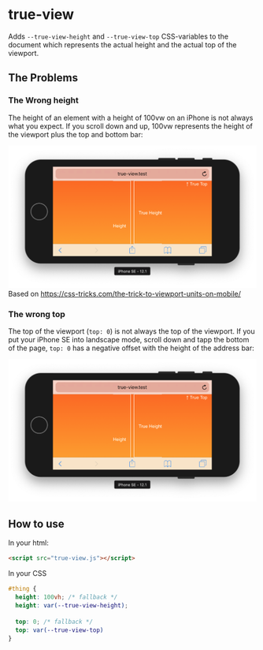 # true-view

Adds `--true-view-height` and `--true-view-top` CSS-variables to the document which represents the actual height and the actual top of the viewport.

## The Problems

### The Wrong height

The height of an element with a height of 100vw on an iPhone is not always what you expect. If you scroll down and up, 100vw represents the height of the viewport plus the top and bottom bar:

![An iPhone SE with a height missmatch](res/top-missmatch.png)
Based on https://css-tricks.com/the-trick-to-viewport-units-on-mobile/

### The wrong top

The top of the viewport (`top: 0`) is not always the top of the viewport. If you put your iPhone SE into landscape mode, scroll down and tapp the bottom of the page, `top: 0` has a negative offset with the height of the address bar:

![An iPhone SE with a top missmatch in landscape mode](res/top-missmagt.png)

## How to use

In your html:
```html
<script src="true-view.js"></script>
```

In your CSS
```css
#thing {
  height: 100vh; /* fallback */
  height: var(--true-view-height);

  top: 0; /* fallback */
  top: var(--true-view-top)
}
```
